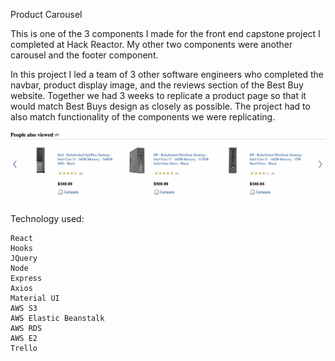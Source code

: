 Product Carousel

This is one of the 3 components I made for the front end capstone project I completed at Hack Reactor.  My other two components were another carousel and the footer component.

In this project I led a team of 3 other software engineers who completed the navbar, product display image, and the reviews section of the Best Buy website.  Together we had 3 weeks to replicate a product page so that it would match Best Buys design as closely as possible.  The project had to also match functionality of the components we were replicating.

![Carousel Component Demo](demo/carousel.gif)

Technology used:

    React
    Hooks
    JQuery
    Node
    Express
    Axios
    Material UI
    AWS S3
    AWS Elastic Beanstalk
    AWS RDS
    AWS E2
    Trello